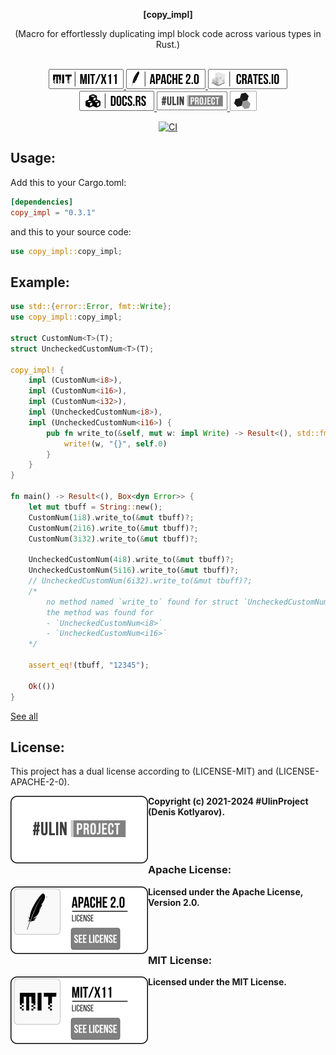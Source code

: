 <div id="header" align="center">

  <b>[copy_impl]</b>
  
  (Macro for effortlessly duplicating impl block code across various types in Rust.)
  </br></br>

<div id="badges">
  <a href="./LICENSE-MIT">
    <img src="https://github.com/UlinProject/img/blob/main/short_32/mit.png?raw=true" alt="mit"/>
  </a>
  <a href="./LICENSE-APACHE">
    <img src="https://github.com/UlinProject/img/blob/main/short_32/apache2.png?raw=true" alt="apache2"/>
  </a>
  <a href="https://crates.io/copy_impl">
    <img src="https://github.com/UlinProject/img/blob/main/short_32/cratesio.png?raw=true" alt="cratesio"/>
  </a>
  <a href="https://doc.rs/copy_impl">
    <img src="https://github.com/UlinProject/img/blob/main/short_32/docrs.png?raw=true" alt="docrs"/>
  </a>
  <a href="https://github.com/denisandroid">
    <img src="https://github.com/UlinProject/img/blob/main/short_32/uproject.png?raw=true" alt="uproject"/>
  </a>
  <a href="https://github.com/clucompany">
    <img src="https://github.com/UlinProject/img/blob/main/short_32/clulab.png?raw=true" alt="clulab"/>
  </a>
	
  [![CI](https://github.com/clucompany/copy_impl/actions/workflows/CI.yml/badge.svg?event=push)](https://github.com/clucompany/copy_impl/actions/workflows/CI.yml) 


</div>
</div>

## Usage:

Add this to your Cargo.toml:

```toml
[dependencies]
copy_impl = "0.3.1"
```

and this to your source code:
```rust
use copy_impl::copy_impl;
```

## Example:

```rust
use std::{error::Error, fmt::Write};
use copy_impl::copy_impl;

struct CustomNum<T>(T);
struct UncheckedCustomNum<T>(T);

copy_impl! {
	impl (CustomNum<i8>),
	impl (CustomNum<i16>),
	impl (CustomNum<i32>),
	impl (UncheckedCustomNum<i8>),
	impl (UncheckedCustomNum<i16>) {
		pub fn write_to(&self, mut w: impl Write) -> Result<(), std::fmt::Error> {
			write!(w, "{}", self.0)
		}
	}
}

fn main() -> Result<(), Box<dyn Error>> {
	let mut tbuff = String::new();
	CustomNum(1i8).write_to(&mut tbuff)?;
	CustomNum(2i16).write_to(&mut tbuff)?;
	CustomNum(3i32).write_to(&mut tbuff)?;
	
	UncheckedCustomNum(4i8).write_to(&mut tbuff)?;
	UncheckedCustomNum(5i16).write_to(&mut tbuff)?;
	// UncheckedCustomNum(6i32).write_to(&mut tbuff)?;
	/*
		no method named `write_to` found for struct `UncheckedCustomNum<i32>` in the current scope
		the method was found for
		- `UncheckedCustomNum<i8>`
		- `UncheckedCustomNum<i16>`
	*/
	
	assert_eq!(tbuff, "12345");
	
	Ok(())
}
```

<a href="https://github.com/clucompany/copy_impl/tree/master/examples">
  See all
</a>

## License:
This project has a dual license according to (LICENSE-MIT) and (LICENSE-APACHE-2-0).

<div align="left">
  <a href="https://github.com/denisandroid">
    <img align="left" src="https://github.com/UlinProject/img/blob/main/block_220_100/uproject.png?raw=true" alt="uproject"/>
  </a>
  
  <b>Copyright (c) 2021-2024 #UlinProject (Denis Kotlyarov).</b>
  </br></br></br></br>
</div>

### Apache License:
<div align="left">
  <a href="https://www.apache.org/licenses/LICENSE-2.0">
    <img align="left" src="https://github.com/UlinProject/img/blob/main/block_220_100/apache2.png?raw=true" alt="apache2"/>
  </a>
  
  <b>Licensed under the Apache License, Version 2.0.</b>
  </br></br></br></br>
</div>

### MIT License:
<div align="left">
  <a href="https://mit-license.org/">
    <img align="left" src="https://github.com/UlinProject/img/blob/main/block_220_100/mit.png?raw=true" alt="mit"/>
  </a>
  
  <b>Licensed under the MIT License.</b>
  </br></br></br></br>
</div>
